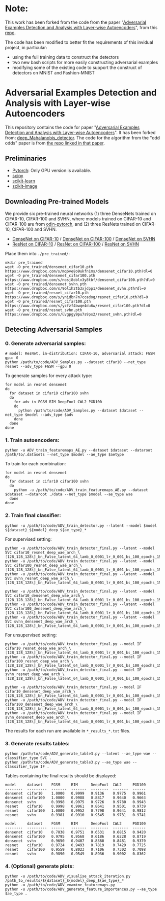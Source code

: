 # Note:

This work has been forked from the code from the paper "[Adversarial Examples Detection and Analysis with Layer-wise Autoencoders](https://arxiv.org/abs/2006.10013)", from this [repo](https://github.com/gmum/adversarial_examples_ae_layers).

The code has been modified to better fit the requirements of this invidual project, in particular:
- using the full training data to construct the detectors
- two new bash scripts for more easily constructing adversarial examples
- modifying some of the existing code to support the construct of detectors on MNIST and Fashion-MNIST

# Adversarial Examples Detection and Analysis with Layer-wise Autoencoders

This repository contains the code for paper "[Adversarial Examples Detection and Analysis with Layer-wise Autoencoders](https://arxiv.org/abs/2006.10013)". It has been forked from: [deep_Mahalanobis_detector](https://github.com/pokaxpoka/deep_Mahalanobis_detector). The code for the algorithm from the "odd odds" paper is from [the repo linked in that paper](https://github.com/yk/icml19_public).

## Preliminaries

* [Pytorch](http://pytorch.org/): Only GPU version is available.
* [scipy](https://github.com/scipy/scipy)
* [scikit-learn](http://scikit-learn.org/stable/)
* [scikit-image](https://scikit-image.org/)

## Downloading Pre-trained Models
We provide six pre-trained neural networks (1) three DenseNets trained on CIFAR-10, CIFAR-100 and SVHN, where models trained on CIFAR-10 and CIFAR-100 are from [odin-pytorch](https://github.com/ShiyuLiang/odin-pytroch), and (2) three ResNets trained on CIFAR-10, CIFAR-100 and SVHN.

* [DenseNet on CIFAR-10](https://www.dropbox.com/s/mqove8o9ukfn1ms/densenet_cifar10.pth?dl=0) / [DenseNet on CIFAR-100](https://www.dropbox.com/s/nosj8oblv3y8tbf/densenet_cifar100.pth?dl=0) / [DenseNet on SVHN](https://www.dropbox.com/s/9ol1h2tb3xjdpp1/densenet_svhn.pth?dl=0)
* [ResNet on CIFAR-10](https://www.dropbox.com/s/ynidbn7n7ccadog/resnet_cifar10.pth?dl=0) / [ResNet on CIFAR-100](https://www.dropbox.com/s/yzfzf4bwqe4du6w/resnet_cifar100.pth?dl=0) / [ResNet on SVHN](https://www.dropbox.com/s/uvgpgy9pu7s9ps2/resnet_svhn.pth?dl=0)

Place them into `./pre_trained/`:
```
mkdir pre_trained
wget -O pre_trained/densenet_cifar10.pth https://www.dropbox.com/s/mqove8o9ukfn1ms/densenet_cifar10.pth?dl=0
wget -O pre_trained/densenet_cifar100.pth https://www.dropbox.com/s/nosj8oblv3y8tbf/densenet_cifar100.pth?dl=0
wget -O pre_trained/densenet_svhn.pth https://www.dropbox.com/s/9ol1h2tb3xjdpp1/densenet_svhn.pth?dl=0
wget -O pre_trained/resnet_cifar10.pth https://www.dropbox.com/s/ynidbn7n7ccadog/resnet_cifar10.pth?dl=0
wget -O pre_trained/resnet_cifar100.pth https://www.dropbox.com/s/yzfzf4bwqe4du6w/resnet_cifar100.pth?dl=0
wget -O pre_trained/resnet_svhn.pth https://www.dropbox.com/s/uvgpgy9pu7s9ps2/resnet_svhn.pth?dl=0
```

## Detecting Adversarial Samples

### 0. Generate adversarial samples:
```
# model: ResNet, in-distribution: CIFAR-10, adversarial attack: FGSM  gpu: 0
python /path/to/code/ADV_Samples.py --dataset cifar10 --net_type resnet --adv_type FGSM --gpu 0
```

To generate samples for every attack type:
```
for model in resnet densenet
do
  for dataset in cifar10 cifar100 svhn
  do
    for adv in FGSM BIM DeepFool CWL2 PGD100
    do
      python /path/to/code/ADV_Samples.py --dataset $dataset --net_type $model --adv_type $adv
    done
  done
done
```

### 1. Train autoencoders:
```
python -u ADV_train_featuremaps_AE.py --dataset $dataset --dataroot /path/to/.datasets --net_type $model --ae_type $aetype
```

To train for each combination:
```
for model in resnet densenet
do
  for dataset in cifar10 cifar100 svhn
  do
    python -u /path/to/code/ADV_train_featuremaps_AE.py --dataset $dataset --dataroot ./data --net_type $model --ae_type wae
  done
done
```

### 2. Train final classifier:
```
python -u /path/to/code/ADV_train_detector.py --latent --model $model ${dataset}_${model}_deep_${ae_type}_*
```

For supervised setting:
```
python -u /path/to/code/ADV_train_detector_final.py --latent --model SVC cifar10_resnet_deep_wae_arch_\[128_128_128\]_bn_False_latent_64_lamb_0_0001_lr_0_001_bs_100_epochs_150
python -u /path/to/code/ADV_train_detector_final.py --latent --model SVC cifar100_resnet_deep_wae_arch_\[128_128_128\]_bn_False_latent_64_lamb_0_0001_lr_0_001_bs_100_epochs_150
python -u /path/to/code/ADV_train_detector_final.py --latent --model SVC svhn_resnet_deep_wae_arch_\[128_128_128\]_bn_False_latent_64_lamb_0_0001_lr_0_001_bs_100_epochs_150

python -u /path/to/code/ADV_train_detector_final.py --latent --model SVC cifar10_densenet_deep_wae_arch_\[128_128_128\]_bn_False_latent_64_lamb_0_0001_lr_0_001_bs_100_epochs_150
python -u /path/to/code/ADV_train_detector_final.py --latent --model SVC cifar100_densenet_deep_wae_arch_\[128_128_128\]_bn_False_latent_64_lamb_0_0001_lr_0_001_bs_100_epochs_150
python -u /path/to/code/ADV_train_detector_final.py --latent --model SVC svhn_densenet_deep_wae_arch_\[128_128_128\]_bn_False_latent_64_lamb_0_0001_lr_0_001_bs_100_epochs_150
```

For unsupervised setting:
```
python -u /path/to/code/ADV_train_detector_final.py --model IF cifar10_resnet_deep_wae_arch_\[128_128_128\]_bn_False_latent_64_lamb_0_0001_lr_0_001_bs_100_epochs_150
python -u /path/to/code/ADV_train_detector_final.py --model IF cifar100_resnet_deep_wae_arch_\[128_128_128\]_bn_False_latent_64_lamb_0_0001_lr_0_001_bs_100_epochs_150
python -u /path/to/code/ADV_train_detector_final.py --model IF svhn_resnet_deep_wae_arch_\[128_128_128\]_bn_False_latent_64_lamb_0_0001_lr_0_001_bs_100_epochs_150

python -u /path/to/code/ADV_train_detector_final.py --model IF cifar10_densenet_deep_wae_arch_\[128_128_128\]_bn_False_latent_64_lamb_0_0001_lr_0_001_bs_100_epochs_150
python -u /path/to/code/ADV_train_detector_final.py --model IF cifar100_densenet_deep_wae_arch_\[128_128_128\]_bn_False_latent_64_lamb_0_0001_lr_0_001_bs_100_epochs_150
python -u /path/to/code/ADV_train_detector_final.py --model IF svhn_densenet_deep_wae_arch_\[128_128_128\]_bn_False_latent_64_lamb_0_0001_lr_0_001_bs_100_epochs_150
```

The results for each run are available in `*_results_*.txt` files.

### 3. Generate results tables:
```
python /path/to/code/ADV_generate_table3.py --latent --ae_type wae --classifier_type SVC .
python /path/to/code/ADV_generate_table3.py --ae_type wae --classifier_type IF .
```

Tables containing the final results should be displayed:
```
model     dataset    FGSM     BIM      DeepFool  CWL2     PGD100
--------  ---------  -------  -------  --------  -------  ------
densenet  cifar10    1.0000   0.9999   0.9136    0.9775   0.9961
densenet  cifar100   1.0000   0.9988   0.8817    0.9640   0.9663
densenet  svhn       0.9998   0.9975   0.9726    0.9780   0.9943
resnet    cifar10    0.9998   0.9961   0.8641    0.9501   0.9739
resnet    cifar100   1.0000   0.9952   0.7798    0.9641   0.9812
resnet    svhn       0.9981   0.9910   0.9545    0.9731   0.9741
```

```
model     dataset    FGSM     BIM      DeepFool  CWL2     PGD100
--------  ---------  ------   -------  --------  -------  ------
densenet  cifar10    0.7838   0.9751   0.6531    0.6815   0.9420
densenet  cifar100   0.9795   0.9568   0.6186    0.6228   0.8719
densenet  svhn       0.9650   0.9407   0.8380    0.8481   0.9370
resnet    cifar10    0.9724   0.9493   0.7819    0.7429   0.7725
resnet    cifar100   0.9559   0.8023   0.7106    0.7302   0.7098
resnet    svhn       0.9890   0.9549   0.8936    0.9002   0.8362
```

### 4. (Optional) generate plots:
```
python -u /path/to/code/ADV_visualise_attack_iteration.py /path_to_results/${dataset}_${model}_deep_${ae_type}_*
python -u /path/to/code/ADV_examine_featuremaps.py
python -u /path/to/code/ADV_generate_feature_importances.py --ae_type $ae_type .
```

